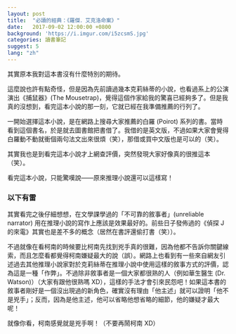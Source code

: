 ```yaml
---
layout: post
title:  "必讀的經典：《羅傑．艾克洛命案》"
date:   2017-09-02 12:00:00 +0800
background: 'https://i.imgur.com/i5zcsmS.jpg'
categories: 讀書筆記
suggest: 5
lang: "zh"
---
```


其實原本我對這本書沒有什麼特別的期待。

這麼說也許有點奇怪，但是因為先前讀過幾本克莉絲蒂的小說，也看過系上的公演演出《捕鼠器》(The Mousetrap)，覺得這個作家給我的驚喜已經夠多了。但是我真的沒想到，看完這本小說的那一刻，它就已經在我準備推薦的行列了。

一開始選擇這本小說，是在網路上搜尋大家推薦的白羅 (Poirot) 系列的書。當時看到這個書名，於是就去圖書館把書借了。我借的是英文版，不過如果大家會覺得白羅動不動就衝個兩句法文出來很煩（笑），那借或買中文版也是可以的（笑）。

其實我也是到看完這本小說才上網查評價，突然發現大家好像真的很推這本（笑）。

看完這本小說，只能驚嘆說——原來推理小說還可以這樣寫！

### 以下有雷

其實看完之後仔細想想，在文學課學過的「不可靠的敘事者」(unreliable narrator) 用在推理小說的寫作上應該是效果最好的。前些日子發佈過的《偵探 J 的來電》其實也是差不多的概念（居然在書評還偷打書（笑））。

不過就像在看柯南的時候要比柯南先找到兇手真的很難，因為他都不告訴你關鍵線索，而且怎麼看都覺得柯南嫌疑最大的說（誤）。網路上也看到有一些來自網友引述過去其他推理小說家對於克莉絲蒂在推理小說中使用這樣的敘事方式的評價，認為這是一種「作弊」。不過除非敘事者是一個大家都很熟的人（例如華生醫生 (Dr. Watson)）（大家有跟他很熟嗎 XD），這樣的手法才會引來民怨吧！如果這本書的敘事者剛好是一個沒出現過的新角色，確實沒有理由「他主述」就可以證明「他不是兇手」；反而，因為是他主述，他可以省略他想省略的細節，他的嫌疑才最大呢！

就像你看，柯南感覺就是兇手啊！（不要再鬧柯南 XD） 
